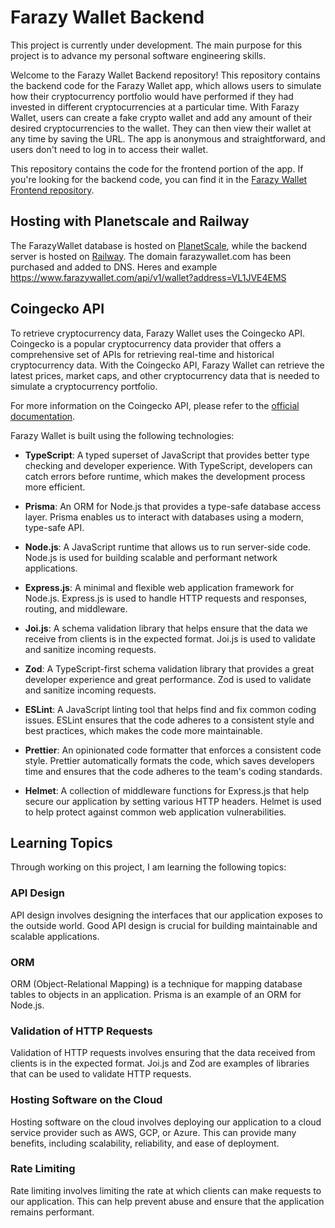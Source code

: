 # Farazy Wallet Backend

This project is currently under development.
The main purpose for this project is to advance my personal software engineering skills. 

Welcome to the Farazy Wallet Backend repository! This repository contains the backend code for the Farazy Wallet app, which allows users to simulate how their cryptocurrency portfolio would have performed if they had invested in different cryptocurrencies at a particular time. With Farazy Wallet, users can create a fake crypto wallet and add any amount of their desired cryptocurrencies to the wallet. They can then view their wallet at any time by saving the URL. The app is anonymous and straightforward, and users don't need to log in to access their wallet.

This repository contains the code for the frontend portion of the app. If you're looking for the backend code, you can find it in the [Farazy Wallet Frontend repository](https://github.com/BoraSoylu/fw-frontend).

## Hosting with Planetscale and Railway

The FarazyWallet database is hosted on [PlanetScale](https://www.planetscale.com/), while the backend server is hosted on [Railway](https://railway.app/). The domain farazywallet.com has been purchased and added to DNS. 
Heres and example https://www.farazywallet.com/api/v1/wallet?address=VL1JVE4EMS

## Coingecko API

To retrieve cryptocurrency data, Farazy Wallet uses the Coingecko API. Coingecko is a popular cryptocurrency data provider that offers a comprehensive set of APIs for retrieving real-time and historical cryptocurrency data. With the Coingecko API, Farazy Wallet can retrieve the latest prices, market caps, and other cryptocurrency data that is needed to simulate a cryptocurrency portfolio.

For more information on the Coingecko API, please refer to the [official documentation](https://www.coingecko.com/en/api/documentation).


Farazy Wallet is built using the following technologies:

- **TypeScript**: A typed superset of JavaScript that provides better type checking and developer experience. With TypeScript, developers can catch errors before runtime, which makes the development process more efficient.

- **Prisma**: An ORM for Node.js that provides a type-safe database access layer. Prisma enables us to interact with databases using a modern, type-safe API.

- **Node.js**: A JavaScript runtime that allows us to run server-side code. Node.js is used for building scalable and performant network applications.

- **Express.js**: A minimal and flexible web application framework for Node.js. Express.js is used to handle HTTP requests and responses, routing, and middleware.

- **Joi.js**: A schema validation library that helps ensure that the data we receive from clients is in the expected format. Joi.js is used to validate and sanitize incoming requests.

- **Zod**: A TypeScript-first schema validation library that provides a great developer experience and great performance. Zod is used to validate and sanitize incoming requests.

- **ESLint**: A JavaScript linting tool that helps find and fix common coding issues. ESLint ensures that the code adheres to a consistent style and best practices, which makes the code more maintainable.

- **Prettier**: An opinionated code formatter that enforces a consistent code style. Prettier automatically formats the code, which saves developers time and ensures that the code adheres to the team's coding standards.

- **Helmet**: A collection of middleware functions for Express.js that help secure our application by setting various HTTP headers. Helmet is used to help protect against common web application vulnerabilities.


## Learning Topics

Through working on this project, I am learning the following topics:

### API Design

API design involves designing the interfaces that our application exposes to the outside world. Good API design is crucial for building maintainable and scalable applications.

### ORM

ORM (Object-Relational Mapping) is a technique for mapping database tables to objects in an application. Prisma is an example of an ORM for Node.js.

### Validation of HTTP Requests

Validation of HTTP requests involves ensuring that the data received from clients is in the expected format. Joi.js and Zod are examples of libraries that can be used to validate HTTP requests.

### Hosting Software on the Cloud

Hosting software on the cloud involves deploying our application to a cloud service provider such as AWS, GCP, or Azure. This can provide many benefits, including scalability, reliability, and ease of deployment.

### Rate Limiting

Rate limiting involves limiting the rate at which clients can make requests to our application. This can help prevent abuse and ensure that the application remains performant.

